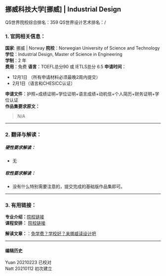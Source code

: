 ## 挪威科技大学[挪威] | Industrial Design

QS世界院校综合排名：359
QS世界设计艺术排名：/



### 1. 官网相关信息：

**国家**: 挪威 | Norway
**院校**：Norwegian University of Science and Technology
**学位**：Industrial Design, Master of Science in Engineering  
**学制**：2 年  
**费用**：免费
**语言**：TOEFL总分90 或 IETLS总分 6.5
**申请时间**：
- 12月1日  （所有申请材料必须最晚2周内提交）
 - 2月1日（语言和CHESICC认证）

**申请文件**：护照+成绩证明+学位证明+语言成绩+动机信+个人简历+财务证明+学位认证  
**作品集要求原文：**   

> N/A


---


### 2. 翻译与解读：

##### 硬性要求解读：
- 无



##### 软性要求解读：
- 没有什么特别需要注意的，提交完成的基础版作品集即可。


---


### 3. 有用链接：

**专业介绍：**[院校链接](https://www.ntnu.edu/studies/msdesig)  
**课程安排：** [院校链接](https://www.ntnu.edu/studies/msdesig/programme-structure)  



**解读文章：**：[免学费？学校好？来挪威读设计吧](http://www.makebi.net/27327.html)  

---


#### 编辑历史
Yuan 20210223 已校对  
Natt 20210112 初次建立  
